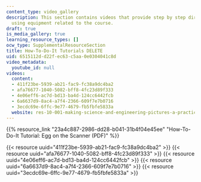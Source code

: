 ```yaml
---
content_type: video_gallery
description: This section contains videos that provide step by step directions on
  using equipment related to the course.
draft: true
is_media_gallery: true
learning_resource_types: []
ocw_type: SupplementalResourceSection
title: How-To-Do-It Tutorials DELETE
uid: 6515112d-d22f-ec63-c5aa-0e0304041c8d
video_metadata:
  youtube_id: null
videos:
  content:
  - 411f23be-5939-ab21-fac9-fc38a9dc4ba2
  - afa76677-1040-5082-bff8-4fc23d89f333
  - 4e06eff6-ac7d-bd13-ba4d-124cc6442fcb
  - 6a6637d9-8ac4-a7f4-2366-609f7e7b0716
  - 3ecdc69e-6ffc-9e77-4679-fb5fbfe5833a
  website: res-10-001-making-science-and-engineering-pictures-a-practical-guide-to-presenting-your-work-spring-2016
---
```

{{% resource_link "23a4c887-2986-dd28-b041-31b4f04e45ee" "How-To-Do-It Tutorial: Egg on the Scanner (PDF)" %}}

{{< resource uuid="411f23be-5939-ab21-fac9-fc38a9dc4ba2" >}}
{{< resource uuid="afa76677-1040-5082-bff8-4fc23d89f333" >}}
{{< resource uuid="4e06eff6-ac7d-bd13-ba4d-124cc6442fcb" >}}
{{< resource uuid="6a6637d9-8ac4-a7f4-2366-609f7e7b0716" >}}
{{< resource uuid="3ecdc69e-6ffc-9e77-4679-fb5fbfe5833a" >}}